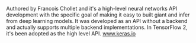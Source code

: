  Authored by Francois Chollet and it's a high-level neural networks API development with the specific goal of making it easy to built giant and infer from deep learning models. It was developed as an API without a backend and actually supports multiple backend implementations. In TensorFlow 2, it's been adopted as the high level API.
www.keras.io
